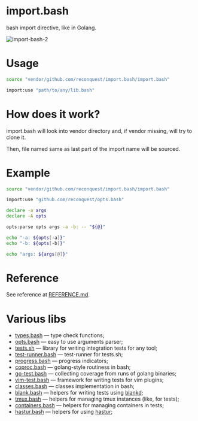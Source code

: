 # import.bash

bash import directive, like in Golang.

![import-bash-2](https://cloud.githubusercontent.com/assets/674812/16044577/d6a56ab6-3266-11e6-86eb-c4bad3745d08.gif)

# Usage

```bash
source "vendor/github.com/reconquest/import.bash/import.bash"

import:use "path/to/any/lib.bash"
```
# How does it work?

import.bash will look into vendor directory and, if vendor missing, will try to
clone it.

Then, file named same as last part of the import name will be sourced.

# Example

```bash
source "vendor/github.com/reconquest/import.bash/import.bash"

import:use "github.com/reconquest/opts.bash"

declare -a args
declare -A opts

opts:parse opts args -a -b: -- "${@}"

echo "-a: ${opts[-a]}"
echo "-b: ${opts[-b]}"

echo "args: ${args[@]}"
```

# Reference

See reference at [REFERENCE.md](REFERENCE.md).

# Various libs

* [types.bash](https://github.com/reconquest/types.bash) &mdash; type check functions;
* [opts.bash](https://github.com/reconquest/opts.bash) &mdash; easy to use arguments parser;
* [tests.sh](https://github.com/reconquest/tests.sh) &mdash; library for writing integration tests for any tool;
* [test-runner.bash](https://github.com/reconquest/test-runner.bash) &mdash; test-runner for tests.sh;
* [progress.bash](https://github.com/reconquest/progress.bash) &mdash; progress indicators;
* [coproc.bash](https://github.com/reconquest/coproc.bash) &mdash; golang-style routiness in bash;
* [go-test.bash](https://github.com/reconquest/go-test.bash) &mdash; collecting coverage from runs of golang binaries;
* [vim-test.bash](https://github.com/reconquest/vim-test.bash) &mdash; framework for writing tests for vim plugins;
* [classes.bash](https://github.com/reconquest/classes.bash) &mdash; classes implementation in bash;
* [blank.bash](https://github.com/reconquest/blank.bash) &mdash; helpers for writing tests using [blankd](https://github.com/kovetskiy/blankd);
* [tmux.bash](https://github.com/reconquest/tmux.bash) &mdash; helpers for managing tmux instances (like, for tests);
* [containers.bash](https://github.com/reconquest/containers.bash) &mdash; helpers for managing containers in tests;
* [hastur.bash](https://github.com/reconquest/hastur.bash) &mdash; helpers for using [hastur](https://github.com/seletskiy/hastur);
